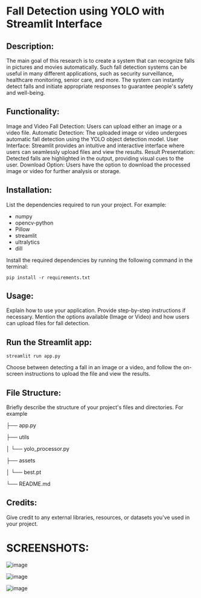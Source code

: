 # Fall Detection using YOLO with Streamlit Interface

## Description:
The main goal of this research is to create a system that can recognize falls in pictures and movies automatically. Such fall detection systems can be useful in many different applications, such as security surveillance, healthcare monitoring, senior care, and more. The system can instantly detect falls and initiate appropriate responses to guarantee people's safety and well-being.

## Functionality:

Image and Video Fall Detection: Users can upload either an image or a video file.
Automatic Detection: The uploaded image or video undergoes automatic fall detection using the YOLO object detection model.
User Interface: Streamlit provides an intuitive and interactive interface where users can seamlessly upload files and view the results.
Result Presentation: Detected falls are highlighted in the output, providing visual cues to the user.
Download Option: Users have the option to download the processed image or video for further analysis or storage.

## Installation:
List the dependencies required to run your project. For example:
- numpy
- opencv-python
- Pillow
- streamlit
- ultralytics
- dill

Install the required dependencies by running the following command in the terminal:

    pip install -r requirements.txt


## Usage:
Explain how to use your application. Provide step-by-step instructions if necessary. Mention the options available (Image or Video) and how users can upload files for fall detection.

## Run the Streamlit app:

    streamlit run app.py

Choose between detecting a fall in an image or a video, and follow the on-screen instructions to upload the file and view the results.

## File Structure:
Briefly describe the structure of your project's files and directories. 
For example

├── app.py

├── utils

│   └── yolo_processor.py

├── assets

│   └── best.pt

└── README.md

## Credits:
Give credit to any external libraries, resources, or datasets you've used in your project.

# SCREENSHOTS:

![image](https://github.com/kothariyashh/Human-fall-and-movement-detection/assets/95516314/5701fd7e-27c1-48fb-9935-d4464c5cd5d1)

![image](https://github.com/kothariyashh/Human-fall-and-movement-detection/assets/95516314/1838f618-b3bb-4c2c-9883-bf43c456b745)

![image](https://github.com/kothariyashh/Human-fall-and-movement-detection/assets/95516314/b421317a-2c3e-439e-8ccd-09f9d63047d1)





